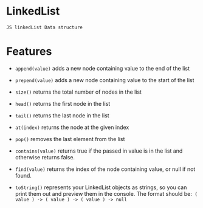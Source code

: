 # LinkedList

    JS linkedList Data structure

# Features

- `append(value)` adds a new node containing value to the end of the list

- `prepend(value)` adds a new node containing value to the start of the list

- `size()` returns the total number of nodes in the list

- `head()` returns the first node in the list

- `tail()` returns the last node in the list

- `at(index)` returns the node at the given index

- `pop()` removes the last element from the list

- `contains(value)` returns true if the passed in value is in the list and otherwise returns false.

- `find(value)` returns the index of the node containing value, or null if not found.

- `toString()` represents your LinkedList objects as strings, so you can print them out and preview them in the console. The format should be:` ( value ) -> ( value ) -> ( value ) -> null`
